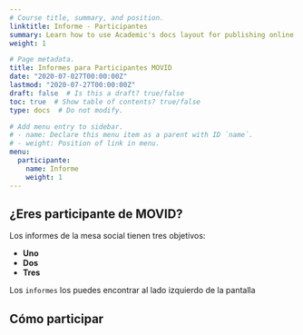 ```yaml
---
# Course title, summary, and position.
linktitle: Informe - Participantes
summary: Learn how to use Academic's docs layout for publishing online courses, software documentation, and tutorials.
weight: 1

# Page metadata.
title: Informes para Participantes MOVID
date: "2020-07-027T00:00:00Z"
lastmod: "2020-07-27T00:00:00Z"
draft: false  # Is this a draft? true/false
toc: true  # Show table of contents? true/false
type: docs  # Do not modify.

# Add menu entry to sidebar.
# - name: Declare this menu item as a parent with ID `name`.
# - weight: Position of link in menu.
menu:
  participante:
    name: Informe
    weight: 1
---
```


## ¿Eres participante de MOVID?

Los informes de la mesa social tienen tres objetivos:

* **Uno**
* **Dos**
* **Tres**

Los `informes` los puedes encontrar al lado izquierdo de la pantalla

## Cómo participar
